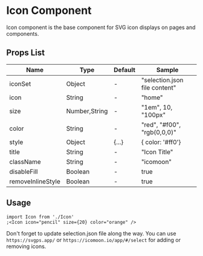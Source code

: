 # Icon Component

Icon component is the base component for SVG icon displays on pages and components.

## Props List

| Name              | Type          | Default | Sample                        |
| ----------------- | ------------- | ------- | ----------------------------- |
| iconSet           | Object        | -       | "selection.json file content" |
| icon              | String        | -       | "home"                        |
| size              | Number,String | -       | "1em", 10, "100px"            |
| color             | String        | -       | "red", "#f00", "rgb(0,0,0)"   |
| style             | Object        | {...}   | { color: '#ff0'}              |
| title             | String        | -       | "Icon Title"                  |
| className         | String        | -       | "icomoon"                     |
| disableFill       | Boolean       | -       | true                          |
| removeInlineStyle | Boolean       | -       | true                          |

## Usage

```tsx
import Icon from './Icon'
;<Icon icon="pencil" size={20} color="orange" />
```

Don't forget to update selection.json file along the way. You can use `https://svgps.app/` or `https://icomoon.io/app/#/select` for adding or removing icons.
